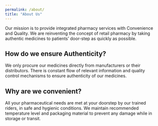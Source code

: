 ```yaml
---
permalink: /about/
title: "About Us"
---
```


Our mission is to provide integrated pharmacy services with Convenience and Quality. We are reinventing the concept of retail pharmacy by taking authentic medicines to patients’ door-step as quickly as possible.

## How do we ensure Authenticity?
We only procure our medicines directly from manufacturers or their distributors. There is constant flow of relevant information and quality control mechanisms to ensure authenticity of our medicines.

## Why are we convenient?

All your pharmaceutical needs are met at your doorstep by our trained riders, in safe and hygienic conditions. We maintain recommended temperature level and packaging material to prevent any damage while in storage or transit.
